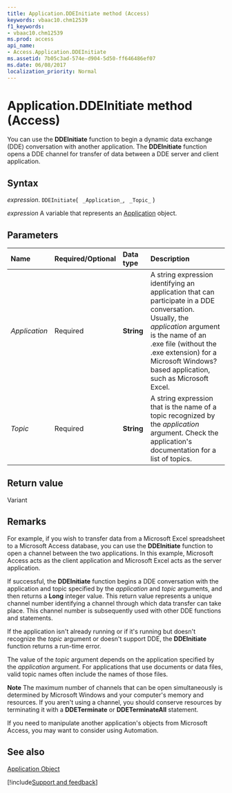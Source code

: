 ```yaml
---
title: Application.DDEInitiate method (Access)
keywords: vbaac10.chm12539
f1_keywords:
- vbaac10.chm12539
ms.prod: access
api_name:
- Access.Application.DDEInitiate
ms.assetid: 7b05c3ad-574e-d904-5d50-ff646486ef07
ms.date: 06/08/2017
localization_priority: Normal
---
```



# Application.DDEInitiate method (Access)

You can use the  **DDEInitiate** function to begin a dynamic data exchange (DDE) conversation with another application. The **DDEInitiate** function opens a DDE channel for transfer of data between a DDE server and client application.


## Syntax

_expression_. `DDEInitiate`( ` _Application_`, ` _Topic_` )

_expression_ A variable that represents an [Application](Access.Application.md) object.


## Parameters



|Name|Required/Optional|Data type|Description|
|:-----|:-----|:-----|:-----|
| _Application_|Required|**String**|A string expression identifying an application that can participate in a DDE conversation. Usually, the  _application_ argument is the name of an .exe file (without the .exe extension) for a Microsoft Windows?based application, such as Microsoft Excel.|
| _Topic_|Required|**String**|A string expression that is the name of a topic recognized by the  _application_ argument. Check the application's documentation for a list of topics.|

## Return value

Variant


## Remarks

For example, if you wish to transfer data from a Microsoft Excel spreadsheet to a Microsoft Access database, you can use the  **DDEInitiate** function to open a channel between the two applications. In this example, Microsoft Access acts as the client application and Microsoft Excel acts as the server application.

If successful, the  **DDEInitiate** function begins a DDE conversation with the application and topic specified by the _application_ and _topic_ arguments, and then returns a **Long** integer value. This return value represents a unique channel number identifying a channel through which data transfer can take place. This channel number is subsequently used with other DDE functions and statements.

If the application isn't already running or if it's running but doesn't recognize the  _topic_ argument or doesn't support DDE, the **DDEInitiate** function returns a run-time error.

The value of the  _topic_ argument depends on the application specified by the _application_ argument. For applications that use documents or data files, valid topic names often include the names of those files.


 **Note**  The maximum number of channels that can be open simultaneously is determined by Microsoft Windows and your computer's memory and resources. If you aren't using a channel, you should conserve resources by terminating it with a  **DDETerminate** or **DDETerminateAll** statement.

If you need to manipulate another application's objects from Microsoft Access, you may want to consider using Automation.


## See also


[Application Object](Access.Application.md)

[!include[Support and feedback](~/includes/feedback-boilerplate.md)]